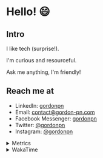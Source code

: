 # Hello! 😄

## Intro

I like tech (surprise!).

I'm curious and resourceful.

Ask me anything, I'm friendly!

## Reach me at

- LinkedIn: [gordonpn](https://www.linkedin.com/in/gordonpn/)
- Email: [contact@gordon-pn.com](mailto:contact@gordon-pn.com)
- Facebook Messenger: [gordonpn](https://www.messenger.com/t/Gordonpn)
- Twitter: [@gordonpn](https://twitter.com/Gordonpn)
- Instagram: [@gordonpn](https://www.instagram.com/gordonpn/)

<details>
  <summary>Metrics</summary>

  <img align="center" src="https://github.com/gordonpn/gordonpn/blob/master/github-metrics.svg" alt="GitHub Metrics">

</details>

<details>
  <summary>WakaTime</summary>

  <!--START_SECTION:waka-->
📊 **This Week I Spent My Time On** 

```text
💬 Programming Languages: 
Java                     3 hrs 20 mins       █████████████████████░░░░   84.82 % 
JSON                     18 mins             ██░░░░░░░░░░░░░░░░░░░░░░░   07.65 % 
Other                    10 mins             █░░░░░░░░░░░░░░░░░░░░░░░░   04.47 % 
Brazil Dependency Config 7 mins              █░░░░░░░░░░░░░░░░░░░░░░░░   02.98 % 
Text                     0 secs              ░░░░░░░░░░░░░░░░░░░░░░░░░   00.07 % 

🔥 Editors: 
Intellijidea             2 hrs 15 mins       ██████████████░░░░░░░░░░░   57.56 % 
IntelliJ                 1 hr 29 mins        █████████░░░░░░░░░░░░░░░░   37.97 % 
VS Code                  10 mins             █░░░░░░░░░░░░░░░░░░░░░░░░   04.47 % 
```


 Last Updated on 08/01/2024 16:22:18 UTC
<!--END_SECTION:waka-->
</details>
